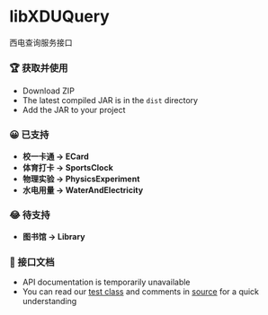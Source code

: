 # libXDUQuery
西电查询服务接口

### 🏆 获取并使用
- Download ZIP
- The latest compiled JAR is in the `dist` directory
- Add the JAR to your project

### 😀 已支持
- **校一卡通 -> ECard**
- **体育打卡 -> SportsClock**
- **物理实验 -> PhysicsExperiment**
- **水电用量 -> WaterAndElectricity**

### 😂 待支持
- **图书馆 -> Library**

### 📜 接口文档
- API documentation is temporarily unavailable
- You can read our [test class](https://github.com/hwding/libXDUQuery/blob/master/src/com/amastigote/xdu/query/test/Test.java) and comments in [source](https://github.com/hwding/libXDUQuery/tree/master/src/com/amastigote/xdu/query/module) for a quick understanding
